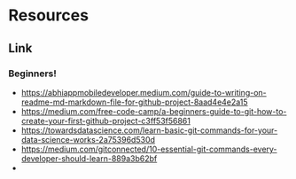 # Resources


## Link

### Beginners!
- https://abhiappmobiledeveloper.medium.com/guide-to-writing-on-readme-md-markdown-file-for-github-project-8aad4e4e2a15
- https://medium.com/free-code-camp/a-beginners-guide-to-git-how-to-create-your-first-github-project-c3ff53f56861
- https://towardsdatascience.com/learn-basic-git-commands-for-your-data-science-works-2a75396d530d
- https://medium.com/gitconnected/10-essential-git-commands-every-developer-should-learn-889a3b62bf
- 
